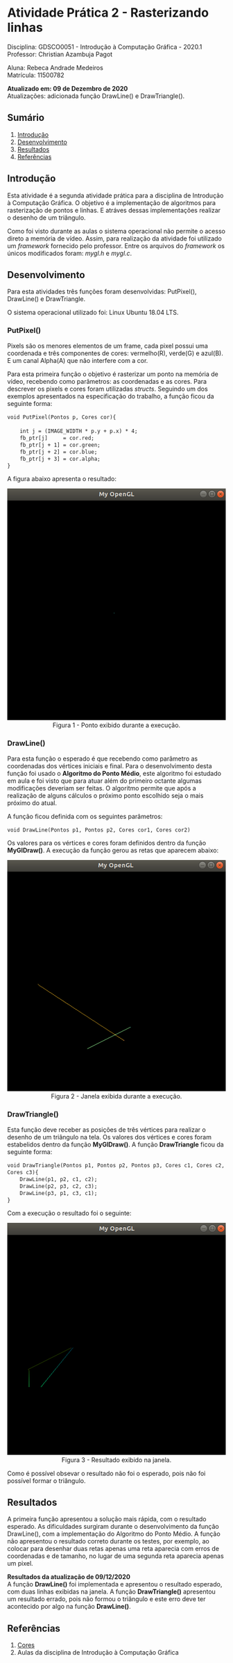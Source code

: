 # Atividade Prática 2 - Rasterizando linhas

Disciplina: GDSCO0051 - Introdução à Computação Gráfica - 2020.1 <br />
Professor: Christian Azambuja Pagot

Aluna: Rebeca Andrade Medeiros <br />
Matrícula: 11500782

**Atualizado em: 09 de Dezembro de 2020** <br />
Atualizações: adicionada função DrawLine() e DrawTriangle().


## Sumário

1. [Introdução](https://github.com/rebecamedeiros/icg/blob/main/Atividade_2/Atividade_2.md#introdu%C3%A7%C3%A3o)
2. [Desenvolvimento](https://github.com/rebecamedeiros/icg/blob/main/Atividade_2/Atividade_2.md#desenvolvimento)
3. [Resultados](https://github.com/rebecamedeiros/icg/blob/main/Atividade_2/Atividade_2.md#resultados)
4. [Referências](https://github.com/rebecamedeiros/icg/blob/main/Atividade_2/Atividade_2.md#refer%C3%AAncias)

## Introdução

Esta atividade é a segunda atividade prática para a disciplina de Introdução à Computação Gráfica. O objetivo é a implementação de algoritmos para rasterização de pontos e linhas. E atráves dessas implementações realizar o desenho de um triângulo.

Como foi visto durante as aulas o sistema operacional não permite o acesso direto a memória de vídeo. Assim, para realização da atividade foi utilizado um *framework* fornecido pelo professor. Entre os arquivos do *framework* os únicos modificados foram: *mygl.h* e *mygl.c*.

## Desenvolvimento

Para esta atividades três funções foram desenvolvidas: PutPixel(), DrawLine() e DrawTriangle.

O sistema operacional utilizado foi: Linux Ubuntu 18.04 LTS.

### PutPixel()

Pixels são os menores elementos de um frame, cada pixel possui uma coordenada e três componentes de cores: vermelho(R), verde(G) e azul(B). E um canal Alpha(A) que não interfere com a cor.

Para esta primeira função o objetivo é rasterizar um ponto na memória de vídeo, recebendo como parâmetros: as coordenadas e as cores. Para descrever os pixels e cores foram utilizadas *structs*. Seguindo um dos exemplos apresentados na especificação do trabalho, a função ficou da seguinte forma:

```
void PutPixel(Pontos p, Cores cor){
    
    int j = (IMAGE_WIDTH * p.y + p.x) * 4;
    fb_ptr[j]     = cor.red;
    fb_ptr[j + 1] = cor.green;
    fb_ptr[j + 2] = cor.blue;
    fb_ptr[j + 3] = cor.alpha;
}
```
A figura abaixo apresenta o resultado:

<p align="center">
  <img src="https://github.com/rebecamedeiros/icg/blob/main/Atividade_2/Figuras/figura1.png" /> <br />
  Figura 1 - Ponto exibido durante a execução.
</p>

### DrawLine()

Para esta função o esperado é que recebendo como parâmetro as coordenadas dos vértices iniciais e final. Para o desenvolvimento desta função foi usado o **Algoritmo do Ponto Médio**, este algoritmo foi estudado em aula e foi visto que para atuar além do primeiro octante algumas modificações deveriam ser feitas. O algoritmo permite que após a realização de alguns cálculos o próximo ponto escolhido seja o mais próximo do atual. 

A função ficou definida com os seguintes parâmetros:

```
void DrawLine(Pontos p1, Pontos p2, Cores cor1, Cores cor2)
```
Os valores para os vértices e cores foram definidos dentro da função **MyGlDraw()**. A execução da função gerou as retas que aparecem abaixo:

<p align="center">
  <img src="https://github.com/rebecamedeiros/icg/blob/main/Atividade_2/Figuras/figura2.png" /> <br />
  Figura 2 - Janela exibida durante a execução.
</p>


### DrawTriangle()

Esta função deve receber as posições de três vértices para realizar o desenho de um triângulo na tela. Os valores dos vértices e cores foram estabelidos dentro da função **MyGlDraw()**. A função **DrawTriangle** ficou da seguinte forma:

```
void DrawTriangle(Pontos p1, Pontos p2, Pontos p3, Cores c1, Cores c2, Cores c3){
    DrawLine(p1, p2, c1, c2);
    DrawLine(p2, p3, c2, c3);
    DrawLine(p3, p1, c3, c1);
}
```
Com a execução o resultado foi o seguinte:

<p align="center">
  <img src="https://github.com/rebecamedeiros/icg/blob/main/Atividade_2/Figuras/figura3.png" /> <br />
  Figura 3 - Resultado exibido na janela.
</p>

Como é possível obsevar o resultado não foi o esperado, pois não foi possível formar o triângulo.

## Resultados

A primeira função apresentou a solução mais rápida, com o resultado esperado. As dificuldades surgiram durante o desenvolvimento da função DrawLine(), com a implementação do Algoritmo do Ponto Médio. A função não apresentou o resultado correto durante os testes, por exemplo, ao colocar para desenhar duas retas apenas uma reta aparecia com erros de coordenadas e de tamanho, no lugar de uma segunda reta aparecia apenas um pixel.

**Resultados da atualização de 09/12/2020** <br />
A função **DrawLine()** foi implementada e apresentou o resultado esperado, com duas linhas exibidas na janela. A função **DrawTriangle()** apresentou um resultado errado, pois não formou o triângulo e este erro deve ter acontecido por algo na função **DrawLine()**.

## Referências
1. [Cores](https://celke.com.br/artigo/tabela-de-cores-html-nome-hexadecimal-rgb)
2. Aulas da disciplina de Introdução à Computação Gráfica
